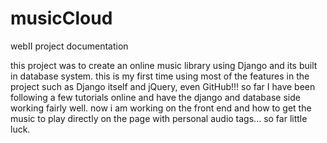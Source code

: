 # musicCloud
webII project documentation

this project was to create an online music library using Django and its built in database system. this is my first time using most of the features in the project such as Django itself and jQuery, even GitHub!!! so far I have been following a few tutorials online and have the django and database side working fairly well. now i am working on the front end and how to get the music to play directly on the page with personal audio tags... so far little luck.  
